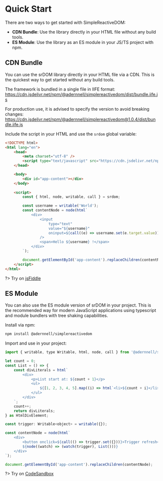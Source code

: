 Quick Start
===========

There are two ways to get started with SimpleReactiveDOM:
 * **CDN Bundle**: Use the library directly in your HTML file without any build tools.
 * **ES Module**: Use the library as an ES module in your JS/TS project with npm.

## CDN Bundle

You can use the srDOM library directly in your HTML file via a CDN. This is the quickest way to get started without any build tools.

The framework is bundled in a single file in IIFE format:
https://cdn.jsdelivr.net/npm/@adernnell/simplereactivedom/dist/bundle.iife.js

For production use, it is advised to specify the version to avoid breaking changes:
https://cdn.jsdelivr.net/npm/@adernnell/simplereactivedom@1.0.4/dist/bundle.iife.js


Include the script in your HTML and use the `srdom` global variable:

```html
<!DOCTYPE html>
<html lang="en">
    <head>
        <meta charset="utf-8" />
        <script type="text/javascript" src="https://cdn.jsdelivr.net/npm/@adernnell/simplereactivedom/dist/bundle.iife.js"></script>
    </head>

    <body>
        <div id="app-content"></div>
    </body>
    
    <script>
        const { html, node, writable, call } = srdom;

        const username = writable('World');
        const contentNode = node(html`
            <div>
                <input 
                    type="text" 
                    value="${username}" 
                    oninput=${call((e) => username.set(e.target.value))}
                />
                <span>Hello ${username} !</span>
            </div>
        `);

        document.getElementById('app-content').replaceChildren(contentNode);
    </script>
</html>
```

?> Try on [jsFiddle](https://jsfiddle.net/qenbtdsr/latest/)


## ES Module

You can also use the ES module version of srDOM in your project. This is the recommended way for modern JavaScript applications using typescript and module bundlers with tree shaking capabilities.

Install via npm:

```bash
npm install @adernnell/simplereactivedom
```

Import and use in your project:

```js
import { writable, type Writable, html, node, call } from '@adernnell/simplereactivedom';

let count = 0;
const List = () => {
    const divLiterals = html`
        <div>
            <p>List start at: ${count + 1}</p>
            <ul>
                ${[1, 2, 3, 4, 5].map((i) => html`<li>${count + i}</li>`)}
            </ul>
        </div>
    `;
    count++;
    return divLiterals;
} as HtmlDivElement;

const trigger: Writable<object> = writable({});

const contentNode = node(html`
    <div>
        <button onclick=${call(() => trigger.set({}))}>Trigger refresh</button>
        ${node((watch) => (watch(trigger), List()))}
    </div>
`);

document.getElementById('app-content').replaceChildren(contentNode);
```

?> Try on [CodeSandbox](https://codesandbox.io/p/sandbox/srdom-web-sandbox-9jqgkw)